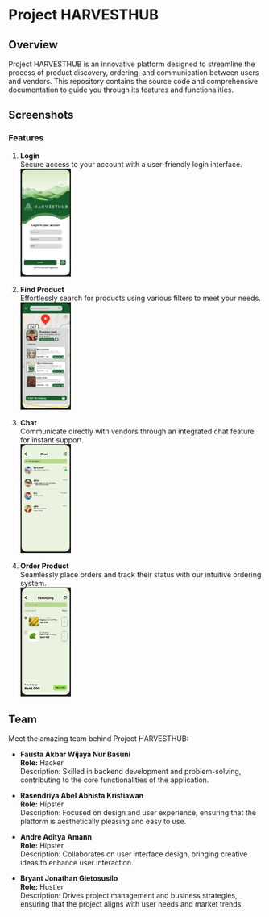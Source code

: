 # Project HARVESTHUB

## Overview

Project HARVESTHUB is an innovative platform designed to streamline the process of product discovery, ordering, and communication between users and vendors. This repository contains the source code and comprehensive documentation to guide you through its features and functionalities.

## Screenshots

### Features

1. **Login**  
   Secure access to your account with a user-friendly login interface.  
   <img src="screenshots/login.png" alt="Feature 1: Login" width="100"/>

2. **Find Product**  
   Effortlessly search for products using various filters to meet your needs.  
   <img src="screenshots/findproduct.png" alt="Feature 2: Find Product" width="100"/>

3. **Chat**  
   Communicate directly with vendors through an integrated chat feature for instant support.  
   <img src="screenshots/chat.png" alt="Feature 3: Chat" width="100"/>

4. **Order Product**  
   Seamlessly place orders and track their status with our intuitive ordering system.  
   <img src="screenshots/orderproduct.png" alt="Feature 4: Order Product" width="100"/>

## Team

Meet the amazing team behind Project HARVESTHUB:

- **Fausta Akbar Wijaya Nur Basuni**  
  **Role:** Hacker  
  Description: Skilled in backend development and problem-solving, contributing to the core functionalities of the application.

- **Rasendriya Abel Abhista Kristiawan**  
  **Role:** Hipster  
  Description: Focused on design and user experience, ensuring that the platform is aesthetically pleasing and easy to use.

- **Andre Aditya Amann**  
  **Role:** Hipster  
  Description: Collaborates on user interface design, bringing creative ideas to enhance user interaction.

- **Bryant Jonathan Gietosusilo**  
  **Role:** Hustler  
  Description: Drives project management and business strategies, ensuring that the project aligns with user needs and market trends.
